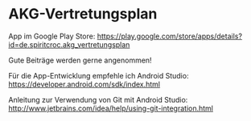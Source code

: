 # AKG-Vertretungsplan

App im Google Play Store: https://play.google.com/store/apps/details?id=de.spiritcroc.akg_vertretungsplan

Gute Beiträge werden gerne angenommen!

Für die App-Entwicklung empfehle ich Android Studio: https://developer.android.com/sdk/index.html

Anleitung zur Verwendung von Git mit Android Studio: http://www.jetbrains.com/idea/help/using-git-integration.html
